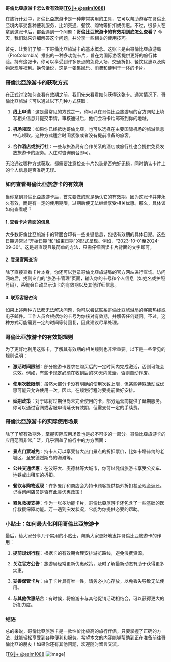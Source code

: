 **哥倫比亞旅游卡怎么看有效期[[TG💪+ @esim1088](https://t.me/s/esim1088)]**

在旅行计划中，哥倫比亞旅游卡是一种非常实用的工具，它可以帮助游客在哥倫比亞境内享受各种便利服务，比如交通、餐饮、购物等折扣或优惠。不过，很多人在拿到这张卡后，都会遇到一个问题：**哥倫比亞旅游卡的有效期到底怎么查看？** 今天，我们就来详细解答这个问题，并分享一些相关的使用技巧。

首先，让我们了解一下哥倫比亞旅游卡的基本概念。这张卡是由哥倫比亞旅游局（ProColombia）推出的一种多功能卡片，旨在为国际游客提供更好的旅行体验。持有这张卡，你可以享受到许多景点的免费入场、交通折扣、餐饮优惠以及购物返现等福利。换句话说，这是一张集娱乐、消费和便利于一体的卡片。

### **哥倫比亞旅游卡的获取方式**

在正式讨论如何查看有效期之前，我们先来看看如何获得这张卡。通常情况下，哥倫比亞旅游卡可以通过以下几种方式获取：

1. **线上申请**：这是最常见的方式之一。你可以在哥倫比亞旅游局的官方网站上填写相关信息并提交申请。审核通过后，他们会将卡片邮寄到你的地址。
   
2. **机场领取**：如果你已经抵达哥倫比亞，也可以选择在主要国际机场的旅游信息中心领取。这种方式适合时间紧张或者没有提前准备的旅客。

3. **合作酒店或旅行社**：一些与旅游局有合作关系的酒店或旅行社也会提供免费发放旅游卡的服务。入住时咨询前台即可。

无论通过哪种方式获取，都需要注意检查卡片包装是否完好无损，同时确认卡片上的个人信息是否准确无误。

### **如何查看哥倫比亞旅游卡的有效期**

当你拿到哥倫比亞旅游卡后，首先要做的就是确认它的有效期。因为这张卡并非永久有效，而是有一定的使用期限，过期后便无法继续享受相关优惠。那么，具体该如何查看呢？

#### **1. 查看卡片背面的信息**
大多数哥倫比亞旅游卡的背面会印有一些关键信息，包括有效期的具体日期。这些日期通常以“开始日期”和“结束日期”的形式呈现。例如，“2023-10-01至2024-09-30”。这是最直观且最简单的方法，只需仔细阅读卡片背面的文字即可。

#### **2. 登录官网查询**
除了直接查看卡片本身，你还可以登录哥倫比亞旅游局的官方网站进行查询。访问网站后，找到专门的“旅游卡管理”页面，输入你的卡号和个人信息（如姓名或护照号码），系统会自动显示该卡的有效期以及其他详细信息。

#### **3. 联系客服咨询**
如果上述两种方法都无法解决问题，你可以尝试联系哥倫比亞旅游局的客服热线或电子邮件。工作人员会根据你的卡号为你核对有效期，并解答任何疑问。不过，这种方式可能需要一定的时间等待回复，因此建议尽早处理。

### **哥倫比亞旅游卡的有效期规则**

为了更好地利用这张卡，了解其有效期的相关规则也非常重要。以下是一些常见的规则说明：

- **激活时间限制**：部分旅游卡要求在购买后的一定时间内完成激活，否则可能会失效。例如，有些卡规定必须在收到后的30天内激活，否则自动作废。
  
- **使用次数限制**：虽然大部分卡没有明确的使用次数上限，但某些特殊活动或优惠可能只允许使用一次。因此，在规划行程时要提前做好安排。

- **延期政策**：对于即将过期但尚未完全使用的卡，部分运营商提供了延期服务。你可以通过官网或客服申请延长有效期，但需支付一定的手续费。

### **哥倫比亞旅游卡的实际使用场景**

除了了解有效期外，掌握实际应用场景也是必不可少的一部分。哥倫比亞旅游卡的应用范围非常广泛，几乎涵盖了旅行中的方方面面：

- **景点门票减免**：持卡人可以享受各大热门景点的折扣票价，比如卡塔赫纳的老城区、圣安德烈斯岛的海滩等。
  
- **公共交通优惠**：在波哥大、麦德林等大城市，你可以凭借旅游卡享受公交车、地铁或出租车的折扣。

- **餐饮与购物返现**：许多餐厅和商店会为持卡顾客提供额外折扣甚至现金返还。记得询问店员是否有此类优惠政策！

- **紧急救援支持**：作为一张多功能卡片，哥倫比亞旅游卡还包含了一些基础的医疗救援保障功能。万一遇到突发状况，它能为你提供必要的帮助。

### **小贴士：如何最大化利用哥倫比亞旅游卡**

最后，给大家分享几个实用的小贴士，帮助大家更好地发挥哥倫比亞旅游卡的作用：

1. **提前规划行程**：根据卡的有效期合理安排游览路线，避免浪费资源。
   
2. **关注官方公告**：旅游局经常更新优惠政策，及时了解最新动态有助于获得更多实惠。

3. **妥善保管卡片**：由于卡片具有唯一性，请务必小心存放，以免丢失导致无法使用。

4. **与其他优惠结合**：有时候，将旅游卡与其他促销活动相结合，可以获得更大的折扣力度。

### **结语**

总的来说，哥倫比亞旅游卡是一款性价比极高的旅行伴侣，只要掌握了正确的方法，就能轻松享受到各种便利和服务。希望本文的内容能够帮助到正在准备前往哥倫比亞的朋友！如果你还有其他问题，欢迎随时留言交流。

[[TG💪+ @esim1088](https://t.me/s/esim1088) ![Image](https://i.postimg.cc/4NQfJmqS/Snipaste-2025-05-13-00-14-12.png)]